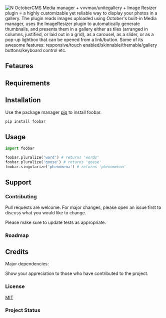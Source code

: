 
![N](http://www.generalcomputing.com/2019/november-gallery-octobercms-banner.jpg)
OctoberCMS Media manager + vvvmax/unitegallery + Image Resizer plugin = a highly customizable yet reliable way to display your photos in a gallery. The plugin reads images uploaded using October\'s built-in Media manager, uses the ImageResizer plugin to automatically generate thumbnails, and presents them in a gallery either as tiles (arranged in columns, justified, or laid out in a grid), as a carousel, as a slider, or as a pop-up lightbox that can be opened from a link/button. Some of its awesome features: responsive/touch enabled/skinnable/themable/gallery buttons/keyboard control etc.
## Fetaures
## Requirements
## Installation

Use the package manager [pip](https://pip.pypa.io/en/stable/) to install foobar.

```bash
pip install foobar
```

## Usage

```python
import foobar

foobar.pluralize('word') # returns 'words'
foobar.pluralize('goose') # returns 'geese'
foobar.singularize('phenomena') # returns 'phenomenon'
```

## Support

### Contributing
Pull requests are welcome. For major changes, please open an issue first to discuss what you would like to change.

Please make sure to update tests as appropriate.
### Roadmap
## Credits

Major dependencies:

Show your appreciation to those who have contributed to the project.

### License
[MIT](https://choosealicense.com/licenses/mit/)

### Project Status
<!--stackedit_data:
eyJoaXN0b3J5IjpbOTM1MjA2MzI0LDY0NjYzMDUwNSwtMTYyNj
Q1MTE5NywzMDE0MjQ5NTcsLTE2NjQ3MjcwMjRdfQ==
-->